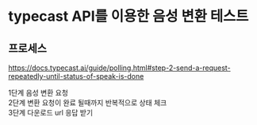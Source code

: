 # typecast API를 이용한 음성 변환 테스트

## 프로세스
https://docs.typecast.ai/guide/polling.html#step-2-send-a-request-repeatedly-until-status-of-speak-is-done

1단계 음성 변환 요청   
2단계 변환 요청이 완료 될때까지 반복적으로 상태 체크   
3단계 다운로드 url 응답 받기   
